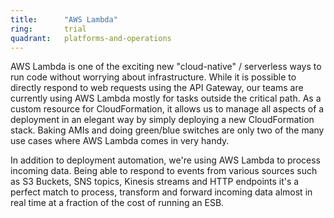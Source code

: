 ```yaml
---
title:      "AWS Lambda"
ring:       trial
quadrant:   platforms-and-operations
---
```


AWS Lambda is one of the exciting new "cloud-native" / serverless ways to run code without worrying about infrastructure.
While it is possible to directly respond to web requests using the API Gateway, our teams are currently using AWS Lambda mostly for tasks outside the critical path.
As a custom resource for CloudFormation, it allows us to manage all aspects of a deployment in an elegant way by simply deploying a new CloudFormation stack.
Baking AMIs and doing green/blue switches are only two of the many use cases where AWS Lambda comes in very handy.

In addition to deployment automation, we're using AWS Lambda to process incoming data.
Being able to respond to events from various sources such as S3 Buckets, SNS topics, Kinesis streams and HTTP endpoints it's a perfect match to process, transform and forward incoming data almost in real time at a fraction of the cost of running an ESB.
